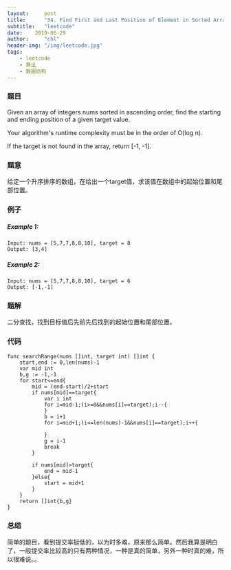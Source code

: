 ```yaml
---
layout:     post
title:      "34. Find First and Last Position of Element in Sorted Array"
subtitle:   "leetcode"
date:    2019-06-29
author:     "chl"
header-img: "/img/leetcode.jpg"
tags:
    - leetcode
    - 算法
    - 数据结构
--- 
```


### 题目
Given an array of integers nums sorted in ascending order, find the starting and ending position of a given target value.

Your algorithm's runtime complexity must be in the order of O(log n).

If the target is not found in the array, return [-1, -1].

### 题意
给定一个升序排序的数组，在给出一个target值，求该值在数组中的起始位置和尾部位置。

### 例子
##### Example 1:

```
Input: nums = [5,7,7,8,8,10], target = 8
Output: [3,4]
```

##### Example 2:


```
Input: nums = [5,7,7,8,8,10], target = 6
Output: [-1,-1]
```

### 题解
二分查找，找到目标值后先前先后找到的起始位置和尾部位置。

### 代码
```
func searchRange(nums []int, target int) []int {
    start,end := 0,len(nums)-1
    var mid int
    b,g := -1,-1
    for start<=end{
        mid = (end-start)/2+start
        if nums[mid]==target{
            var i int
            for i=mid-1;(i>=0&&nums[i]==target);i--{
            }
            b = i+1
            for i=mid+1;(i<=len(nums)-1&&nums[i]==target);i++{
                
            }
            g = i-1
            break
        }
        
        if nums[mid]>target{
            end = mid-1
        }else{
            start = mid+1
        }
    }
    return []int{b,g}
}
```
### 总结
简单的题目，看到提交率挺低的，以为时多难，原来那么简单。然后我算是明白了，一般提交率比较高的只有两种情况，一种是真的简单，另外一种时真的难，所以很难说。。